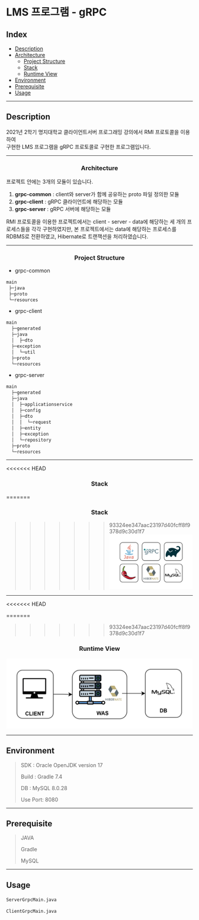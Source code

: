 # LMS 프로그램 - gRPC

## Index
- [Description](#description)
- [Architecture](#p-aligncenter-architecture-p)
  - [Project Structure](#p-aligncenter-project-structure-p)
  - [Stack](#p-aligncenter-stack-p)
  - [Runtime View](#p-aligncenter-runtime-view-p)
- [Environment](#environment)
- [Prerequisite](#prerequisite)
- [Usage](#usage)

***

## Description
2021년 2학기 명지대학교 클라이언트서버 프로그래밍 강의에서 RMI 프로토콜을 이용하여  
구현한 LMS 프로그램을 gRPC 프로토콜로 구현한 프로그램입니다.

***

### <p align="center">Architecture</p>
프로젝트 안에는 3개의 모듈이 있습니다.
1. **grpc-common** : client와 server가 함께 공유하는 proto 파일 정의한 모듈
2. **grpc-client** : gRPC 클라이언트에 해당하는 모듈
3. **grpc-server** : gRPC 서버에 해당하는 모듈

RMI 프로토콜을 이용한 프로젝트에서는 client - server - data에 해당하는 세 개의 프로세스들을 각각 구현하였지만, 
본 프로젝트에서는 data에 해당하는 프로세스를 RDBMS로 전환하였고, Hibernate로 트랜잭션을 처리하였습니다.
***
### <p align="center">Project Structure</p>
- grpc-common
````
main
 ├─java
 ├─proto
 └─resources
````
- grpc-client
````
main
  ├─generated
  ├─java
  │  ├─dto
  ├─exception
  │  └─util
  ├─proto
  └─resources
````
- grpc-server
````
main
  ├─generated
  ├─java
  │  ├─applicationservice
  │  ├─config
  │  ├─dto
  │  │  └─request
  │  ├─entity
  │  ├─exception
  │  └─repository
  ├─proto
  └─resources
````
***
<<<<<<< HEAD

### <p align="center">Stack</p>

=======
### <p align="center">Stack</p>
>>>>>>> 93324ee347aac23197d40fcff8f9378d9c30d1f7
![stack.png](readme.img/stack.png)

***
<<<<<<< HEAD

=======
>>>>>>> 93324ee347aac23197d40fcff8f9378d9c30d1f7
### <p align="center">Runtime View</p>
![img.png](readme.img/runview_img.png)

***

## Environment
> SDK : Oracle OpenJDK version 17  
> 
> Build : Gradle 7.4  
> 
> DB : MySQL 8.0.28
> 
> Use Port: 8080
 
***

## Prerequisite
> JAVA  
> 
> Gradle  
> 
> MySQL

***

## Usage
`ServerGrpcMain.java`  

`ClientGrpcMain.java`
